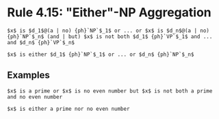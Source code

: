 Rule 4.15: "Either"-NP Aggregation
==================================


```{rewrite-rule}
$x$ is $d_1$@(a | no) {ph}`NP`$_1$ or ... or $x$ is $d_n$@(a | no) {ph}`NP`$_n$ (and | but) $x$ is not both $d_1$ {ph}`VP`$_1$ and ... and $d_n$ {ph}`VP`$_n$

$x$ is either $d_1$ {ph}`NP`$_1$ or ... or $d_n$ {ph}`NP`$_n$
```

Examples
--------

```{rewrite-rule}
$x$ is a prime or $x$ is no even number but $x$ is not both a prime and no even number

$x$ is either a prime nor no even number
```


